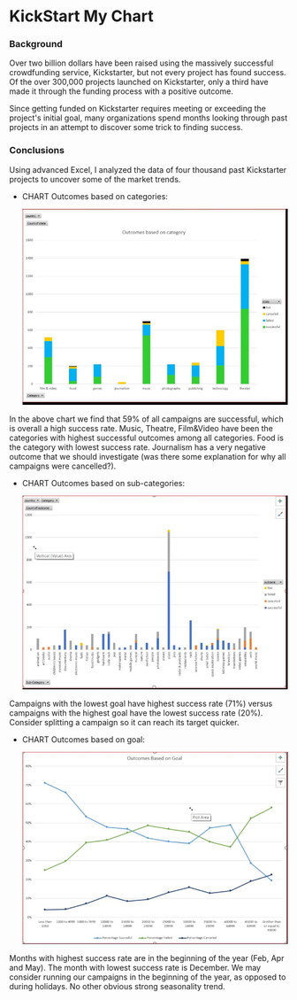 # KickStart My Chart

### Background

Over two billion dollars have been raised using the massively successful crowdfunding service, Kickstarter, but not every project has found
success. Of the over 300,000 projects launched on Kickstarter, only a third have made it through the funding process with a positive
outcome.

Since getting funded on Kickstarter requires meeting or exceeding the project's initial goal, many organizations spend months looking 
through past projects in an attempt to discover some trick to finding success. 

### Conclusions

Using advanced Excel, I analyzed the data of four thousand past Kickstarter projects to uncover some of the market trends.
 
* CHART Outcomes based on categories:
    
    ![KickStart](Images/categories.jpg)    
    
 In the above chart we find that  59% of all campaigns are successful, which is overall a high success rate. 
 Music, Theatre, Film&Video have been the categories with highest successful outcomes among all categories.
 Food is the category with lowest success rate. Journalism has a very negative outcome that we should investigate 
 (was there some explanation for why all campaigns were cancelled?). 
 
 * CHART Outcomes based on sub-categories:
 
    ![KickStart](Images/subcategories.jpg)
    
 Campaigns with the lowest goal have highest success rate (71%) versus campaigns with the highest goal have the lowest success rate (20%). Consider splitting a campaign so it can reach its target quicker.   
 
 * CHART Outcomes based on goal:
  
    ![KickStart](Images/goals.jpg)
    
 Months with highest success rate are in the beginning of the year (Feb, Apr and May). The month with lowest success rate is December.
 We may consider running our campaigns in the beginning of the year, as opposed to during holidays. No other obvious strong seasonality
 trend.   
 
 
 
